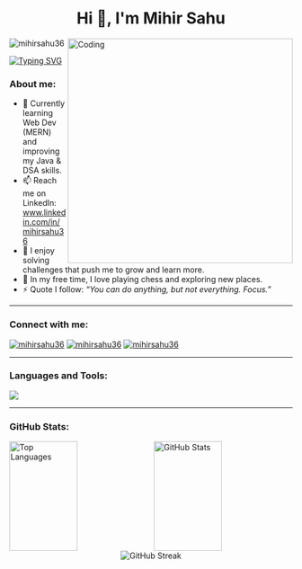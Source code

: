 <h1 align="center">Hi 👋, I'm Mihir Sahu</h1>

<img align="right" alt="Coding" width="400"  src="https://i.pinimg.com/originals/8b/35/fe/8b35fef55fba1a201c9c7a11d3ec3d64.gif">

<p align="left"> <img src="https://komarev.com/ghpvc/?username=mihirsahu36&label=Profile%20views&color=0e75b6&style=flat" alt="mihirsahu36"/> </p>

<a href="https://git.io/typing-svg"><img src="https://readme-typing-svg.herokuapp.com?font=Fira+Code&pause=1000&color=0CF7C7&width=435&lines=Hello+World!!" alt="Typing SVG" /></a>

<h3 align="left">About me:</h3>

- 🌱 Currently learning Web Dev (MERN) and improving my Java & DSA skills.
- 📫 Reach me on LinkedIn: www.linkedin.com/in/mihirsahu36
- 🧩 I enjoy solving challenges that push me to grow and learn more.
- 🧘 In my free time, I love playing chess and exploring new places.
- ⚡ Quote I follow: <i>“You can do anything, but not everything. Focus.”</i>

---

<h3 align="left">Connect with me:</h3>
<p align="left">
<a href="https://linkedin.com/in/mihirsahu36" target="blank"><img src="https://skillicons.dev/icons?i=linkedin" alt="mihirsahu36"/></a>
<a href="https://twitter.com/mihirsahu36" target="blank"><img src="https://skillicons.dev/icons?i=twitter" alt="mihirsahu36"/></a>
<a href="https://www.instagram.com/_mihir.sahu_/" target="blank"><img src="https://skillicons.dev/icons?i=instagram" alt="mihirsahu36"/></a>
</p>

---

<h3 align="left">Languages and Tools:</h3>
<p align="left">
<img src="https://skillicons.dev/icons?i=c,cpp,cs,java,py,js,matlab,html,css,bootstrap,tailwind,django,express,nodejs,mongodb,mysql,sqlite,git,github,postman,npm,anaconda,netlify,vercel,tensorflow," />
</p>

---
<h3 align="left">GitHub Stats:</h3>
<div style="display: flex; justify-content: space-between;">
  <img src="https://github-readme-stats.vercel.app/api/top-langs/?username=mihirsahu36&layout=compact&theme=codeSTACKr&hide_border=false" alt="Top Languages" width="49%" height=195px/>
  <img src="https://github-readme-stats.vercel.app/api?username=mihirsahu36&show_icons=true&locale=en&theme=codeSTACKr&hide_border=false" alt="GitHub Stats" width="49%"height=195px/>
</div>
<div align="center">
  <img src="https://github-readme-streak-stats.herokuapp.com/?user=mihirsahu36&theme=codeSTACKr&hide_border=false" alt="GitHub Streak" />
</div>




